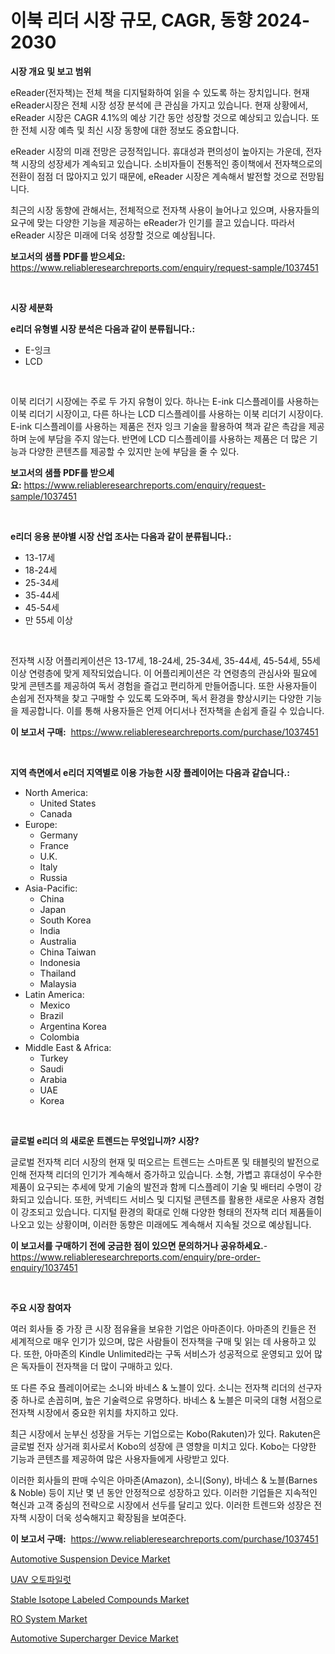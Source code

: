 <p><h1>이북 리더 시장 규모, CAGR, 동향 2024-2030</h1></p><p><strong>시장 개요 및 보고 범위</strong></p>
<p><p>eReader(전자책)는 전체 책을 디지털화하여 읽을 수 있도록 하는 장치입니다. 현재 eReader시장은 전체 시장 성장 분석에 큰 관심을 가지고 있습니다. 현재 상황에서, eReader 시장은 CAGR 4.1%의 예상 기간 동안 성장할 것으로 예상되고 있습니다. 또한 전체 시장 예측 및 최신 시장 동향에 대한 정보도 중요합니다.</p><p>eReader 시장의 미래 전망은 긍정적입니다. 휴대성과 편의성이 높아지는 가운데, 전자책 시장의 성장세가 계속되고 있습니다. 소비자들이 전통적인 종이책에서 전자책으로의 전환이 점점 더 많아지고 있기 때문에, eReader 시장은 계속해서 발전할 것으로 전망됩니다.</p><p>최근의 시장 동향에 관해서는, 전체적으로 전자책 사용이 늘어나고 있으며, 사용자들의 요구에 맞는 다양한 기능을 제공하는 eReader가 인기를 끌고 있습니다. 따라서 eReader 시장은 미래에 더욱 성장할 것으로 예상됩니다.</p></p>
<p><strong>보고서의 샘플 PDF를 받으세요:</strong> <a href="https://www.reliableresearchreports.com/enquiry/request-sample/1037451">https://www.reliableresearchreports.com/enquiry/request-sample/1037451</a></p>
<p>&nbsp;</p>
<p><strong>시장 세분화</strong></p>
<p><strong>e리더 유형별 시장 분석은 다음과 같이 분류됩니다.:</strong></p>
<p><ul><li>E-잉크</li><li>LCD</li></ul></p>
<p>&nbsp;</p>
<p><p>이북 리더기 시장에는 주로 두 가지 유형이 있다. 하나는 E-ink 디스플레이를 사용하는 이북 리더기 시장이고, 다른 하나는 LCD 디스플레이를 사용하는 이북 리더기 시장이다. E-ink 디스플레이를 사용하는 제품은 전자 잉크 기술을 활용하여 책과 같은 촉감을 제공하며 눈에 부담을 주지 않는다. 반면에 LCD 디스플레이를 사용하는 제품은 더 많은 기능과 다양한 콘텐츠를 제공할 수 있지만 눈에 부담을 줄 수 있다.</p></p>
<p><strong>보고서의 샘플 PDF를 받으세요:</strong>&nbsp;<a href="https://www.reliableresearchreports.com/enquiry/request-sample/1037451">https://www.reliableresearchreports.com/enquiry/request-sample/1037451</a></p>
<p>&nbsp;</p>
<p><strong> e리더 응용 분야별 시장 산업 조사는 다음과 같이 분류됩니다.:</strong></p>
<p><ul><li>13-17세</li><li>18-24세</li><li>25-34세</li><li>35-44세</li><li>45-54세</li><li>만 55세 이상</li></ul></p>
<p>&nbsp;</p>
<p><p>전자책 시장 어플리케이션은 13-17세, 18-24세, 25-34세, 35-44세, 45-54세, 55세 이상 연령층에 맞게 제작되었습니다. 이 어플리케이션은 각 연령층의 관심사와 필요에 맞게 콘텐츠를 제공하여 독서 경험을 즐겁고 편리하게 만들어줍니다. 또한 사용자들이 손쉽게 전자책을 찾고 구매할 수 있도록 도와주며, 독서 환경을 향상시키는 다양한 기능을 제공합니다. 이를 통해 사용자들은 언제 어디서나 전자책을 손쉽게 즐길 수 있습니다.</p></p>
<p><strong>이 보고서 구매:</strong>&nbsp; <a href="https://www.reliableresearchreports.com/purchase/1037451">https://www.reliableresearchreports.com/purchase/1037451</a></p>
<p>&nbsp;</p>
<p><strong>지역 측면에서 e리더 지역별로 이용 가능한 시장 플레이어는 다음과 같습니다.:</strong></p>
<p><ul>
    <li>
        North America:
        <ul>
            <li>United States</li>
            <li>Canada</li>
        </ul>
    </li>
    <li>
        Europe:
        <ul>
            <li>Germany</li>
            <li>France</li>
            <li>U.K.</li>
            <li>Italy</li>
            <li>Russia</li>
        </ul>
    </li>
    <li>
        Asia-Pacific:
        <ul>
            <li>China</li>
            <li>Japan</li>
            <li>South Korea</li>
            <li>India</li>
            <li>Australia</li>
            <li>China Taiwan</li>
            <li>Indonesia</li>
            <li>Thailand</li>
            <li>Malaysia</li>
        </ul>
    </li>
    <li>
        Latin America:
        <ul>
            <li>Mexico</li>
            <li>Brazil</li>
            <li>Argentina Korea</li>
            <li>Colombia</li>
        </ul>
    </li>
    <li>
        Middle East & Africa:
        <ul>
            <li>Turkey</li>
            <li>Saudi</li>
            <li>Arabia</li>
            <li>UAE</li>
            <li>Korea</li>
        </ul>
    </li>
    </ul></p>
<p>&nbsp;</p>
<p><strong>글로벌 e리더 의 새로운 트렌드는 무엇입니까? 시장?</strong></p>
<p><p>글로벌 전자책 리더 시장의 현재 및 떠오르는 트렌드는 스마트폰 및 태블릿의 발전으로 인해 전자책 리더의 인기가 계속해서 증가하고 있습니다. 소형, 가볍고 휴대성이 우수한 제품이 요구되는 추세에 맞게 기술의 발전과 함께 디스플레이 기술 및 배터리 수명이 강화되고 있습니다. 또한, 커넥티드 서비스 및 디지털 콘텐츠를 활용한 새로운 사용자 경험이 강조되고 있습니다. 디지털 환경의 확대로 인해 다양한 형태의 전자책 리더 제품들이 나오고 있는 상황이며, 이러한 동향은 미래에도 계속해서 지속될 것으로 예상됩니다.</p></p>
<p><strong>이 보고서를 구매하기 전에 궁금한 점이 있으면 문의하거나 공유하세요.</strong>- <a href="https://www.reliableresearchreports.com/enquiry/pre-order-enquiry/1037451">https://www.reliableresearchreports.com/enquiry/pre-order-enquiry/1037451</a></p>
<p>&nbsp;</p>
<p><strong>주요 시장 참여자</strong></p>
<p><p>여러 회사들 중 가장 큰 시장 점유율을 보유한 기업은 아마존이다. 아마존의 킨들은 전 세계적으로 매우 인기가 있으며, 많은 사람들이 전자책을 구매 및 읽는 데 사용하고 있다. 또한, 아마존의 Kindle Unlimited라는 구독 서비스가 성공적으로 운영되고 있어 많은 독자들이 전자책을 더 많이 구매하고 있다.</p><p>또 다른 주요 플레이어로는 소니와 바네스 & 노블이 있다. 소니는 전자책 리더의 선구자 중 하나로 손꼽히며, 높은 기술력으로 유명하다. 바네스 & 노블은 미국의 대형 서점으로 전자책 시장에서 중요한 위치를 차지하고 있다.</p><p>최근 시장에서 눈부신 성장을 거두는 기업으로는 Kobo(Rakuten)가 있다. Rakuten은 글로벌 전자 상거래 회사로서 Kobo의 성장에 큰 영향을 미치고 있다. Kobo는 다양한 기능과 콘텐츠를 제공하여 많은 사용자들에게 사랑받고 있다.</p><p>이러한 회사들의 판매 수익은 아마존(Amazon), 소니(Sony), 바네스 & 노블(Barnes & Noble) 등이 지난 몇 년 동안 안정적으로 성장하고 있다. 이러한 기업들은 지속적인 혁신과 고객 중심의 전략으로 시장에서 선두를 달리고 있다. 이러한 트렌드와 성장은 전자책 시장이 더욱 성숙해지고 확장됨을 보여준다.</p></p>
<p><strong>이 보고서 구매:</strong>&nbsp;&nbsp;<a href="https://www.reliableresearchreports.com/purchase/1037451">https://www.reliableresearchreports.com/purchase/1037451</a></p>
<p><p><a href="https://github.com/gulaimolin/Market-Research-Report-List-3/blob/main/automotive-suspension-device-market.md">Automotive Suspension Device Market</a></p><p><a href="https://github.com/lzrvbyqzftro57/Market-Research-Report-List-1/blob/main/2649189188548.md">UAV 오토파일럿</a></p><p><a href="https://meowing-canidae-761.notion.site/Stable-Isotope-Labeled-Compounds-Market-Share-Market-New-Trends-Analysis-Report-By-Type-By-Applic-189be8c08c5041e5a8a1c06f0cd68b6f">Stable Isotope Labeled Compounds Market</a></p><p><a href="https://issuu.com/reportprime-2/docs/ro-system-market-size-2030.pptx">RO System Market</a></p><p><a href="https://github.com/RoccoManning/Market-Research-Report-List-3/blob/main/automotive-supercharger-device-market.md">Automotive Supercharger Device Market</a></p></p>
